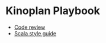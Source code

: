 # Kinoplan Playbook

- [Code review](https://kinoplan.github.io/playbook/code-review/)
- [Scala style guide](https://kinoplan.github.io/playbook/scala-style-guide/)
